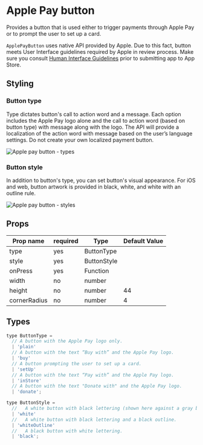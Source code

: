 # Apple Pay button

Provides a button that is used either to trigger payments through Apple Pay or to prompt the user to set up a card.

`ApplePayButton` uses native API provided by Apple. Due to this fact, button meets User Interface guidelines required by Apple in review process. Make sure you consult [Human Interface Guidelines](https://developer.apple.com/ios/human-interface-guidelines/technologies/apple-pay/) prior to submitting app to App Store.

## Styling

### Button type

Type dictates button's call to action word and a message. Each option
includes the Apple Pay logo alone and the call to action word (based on button type) with
message along with the logo. The API will provide a localization of the action word with
message based on the user’s language settings. Do
not create your own localized payment button.

![Apple pay button - types](https://user-images.githubusercontent.com/829963/40891710-daae734a-678a-11e8-935f-481199115068.png)


### Button style

In addition to button's type, you can set button's visual appearance. For iOS and web, button artwork is provided in black, white, and white with an outline rule.

![Apple pay button - styles](https://user-images.githubusercontent.com/829963/40891711-daca8ff8-678a-11e8-89f2-26a0c3dcf9ed.png)

## Props
| Prop name    | required | Type        | Default Value |
|--------------|----------|-------------|---------------|
| type         | yes      | ButtonType  |               |
| style        | yes      | ButtonStyle |               |
| onPress      | yes      | Function    |               |
| width        | no       | number      |               |
| height       | no       | number      | 44            |
| cornerRadius | no       | number      | 4             |

## Types
```javascript
type ButtonType =
  // A button with the Apple Pay logo only.
  | 'plain'
  // A button with the text “Buy with” and the Apple Pay logo.
  | 'buy'
  // A button prompting the user to set up a card.
  | 'setUp'
  // A button with the text “Pay with” and the Apple Pay logo.
  | 'inStore'
  // A button with the text "Donate with" and the Apple Pay logo.
  | 'donate';

type ButtonStyle =
  //   A white button with black lettering (shown here against a gray background to ensure visibility).
  | 'white'
  //   A white button with black lettering and a black outline.
  | 'whiteOutline'
  //   A black button with white lettering.
  | 'black';
```
